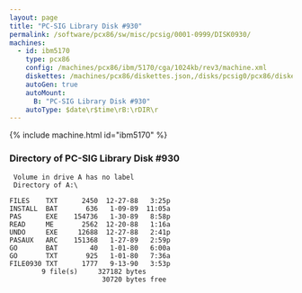```yaml
---
layout: page
title: "PC-SIG Library Disk #930"
permalink: /software/pcx86/sw/misc/pcsig/0001-0999/DISK0930/
machines:
  - id: ibm5170
    type: pcx86
    config: /machines/pcx86/ibm/5170/cga/1024kb/rev3/machine.xml
    diskettes: /machines/pcx86/diskettes.json,/disks/pcsig0/pcx86/diskettes.json
    autoGen: true
    autoMount:
      B: "PC-SIG Library Disk #930"
    autoType: $date\r$time\rB:\rDIR\r
---
```


{% include machine.html id="ibm5170" %}

### Directory of PC-SIG Library Disk #930

     Volume in drive A has no label
     Directory of A:\

    FILES    TXT      2450  12-27-88   3:25p
    INSTALL  BAT       636   1-09-89  11:05a
    PAS      EXE    154736   1-30-89   8:58p
    READ     ME       2562  12-20-88   1:16a
    UNDO     EXE     12688  12-27-88   2:41p
    PASAUX   ARC    151368   1-27-89   2:59p
    GO       BAT        40   1-01-80   6:00a
    GO       TXT       925   1-01-80   7:36a
    FILE0930 TXT      1777   9-13-90   3:53p
            9 file(s)     327182 bytes
                           30720 bytes free
